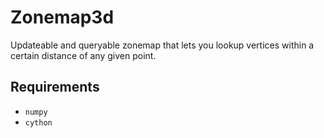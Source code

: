# Zonemap3d

Updateable and queryable zonemap that lets you lookup vertices within a certain
distance of any given point.

## Requirements

*    `numpy`
*    `cython`

